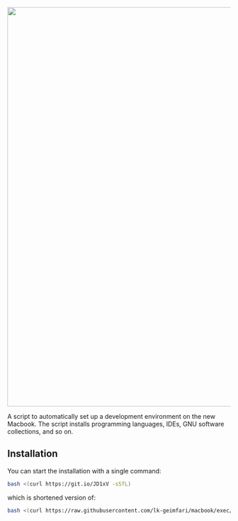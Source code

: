 <p align="center">
  <a target="_blank" href="https://github.com/lk-geimfari/macbook">
  <img src="https://raw.githubusercontent.com/lk-geimfari/macbook/master/media/macbook.jpg" width="900"/>
  </a>
</p>

A script to automatically set up a development environment on the new Macbook. The script installs programming languages, IDEs, GNU software collections, and so on.


## Installation

You can start the installation with a single command:

```bash
bash <(curl https://git.io/JD1xV -sSfL)
```

which is shortened version of:

```bash
bash <(curl https://raw.githubusercontent.com/lk-geimfari/macbook/exec/install.sh -sSf)
```
